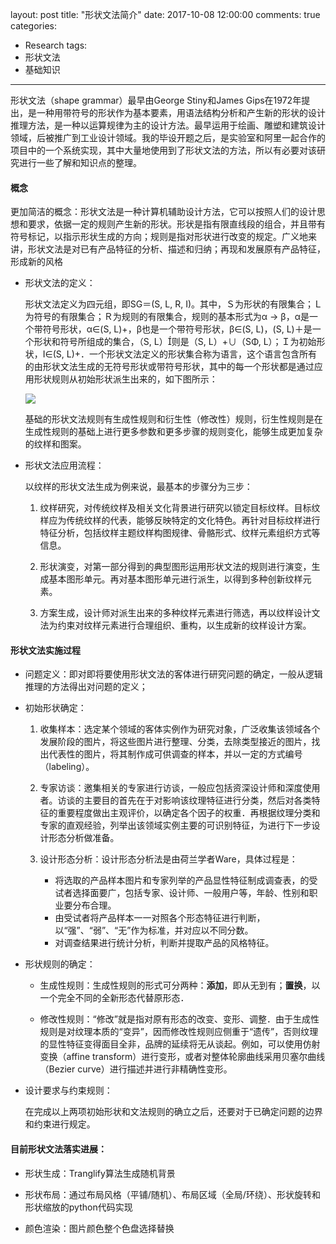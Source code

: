 layout: post
title: "形状文法简介"
date: 2017-10-08 12:00:00
comments: true
categories: 
- Research
tags:
- 形状文法
- 基础知识
---

形状文法（shape grammar）最早由George Stiny和James Gips在1972年提出，是一种用带符号的形状作为基本要素，用语法结构分析和产生新的形状的设计推理方法，是一种以运算规律为主的设计方法。最早运用于绘画、雕塑和建筑设计领域，后被推广到工业设计领域。我的毕设开题之后，是实验室和阿里一起合作的项目中的一个系统实现，其中大量地使用到了形状文法的方法，所以有必要对该研究进行一些了解和知识点的整理。

<!-- more -->

#### 概念

更加简洁的概念：形状文法是一种计算机辅助设计方法，它可以按照人们的设计思想和要求，依据一定的规则产生新的形状。形状是指有限直线段的组合，并且带有符号标记，以指示形状生成的方向；规则是指对形状进行改变的规定。广义地来讲，形状文法是对已有产品特征的分析、描述和归纳；再现和发展原有产品特征，形成新的风格

- 形状文法的定义：

    形状文法定义为四元组，即SG＝(S, L, R, I)。其中，Ｓ为形状的有限集合；Ｌ为符号的有限集合；Ｒ为规则的有限集合，规则的基本形式为α → β，α是一个带符号形状，α∈(S, L)+，β也是一个带符号形状，β∈(S, L)，(S, L)＋是一个形状和符号所组成的集合，（S, L）则是（S, L）+∪（SΦ, L）；Ｉ为初始形状，I∈(S, L)+．一个形状文法定义的形状集合称为语言，这个语言包含所有的由形状文法生成的无符号形状或带符号形状，其中的每一个形状都是通过应用形状规则从初始形状派生出来的，如下图所示：
    
    ![](http://oqcytejyk.bkt.clouddn.com/%E5%B1%8F%E5%B9%95%E5%BF%AB%E7%85%A7%202017-10-15%20%E4%B8%8B%E5%8D%889.25.19.png)
    
    基础的形状文法规则有生成性规则和衍生性（修改性）规则，衍生性规则是在生成性规则的基础上进行更多参数和更多步骤的规则变化，能够生成更加复杂的纹样和图案。

- 形状文法应用流程：

    以纹样的形状文法生成为例来说，最基本的步骤分为三步：
        
    1. 纹样研究，对传统纹样及相关文化背景进行研究以锁定目标纹样。目标纹样应为传统纹样的代表，能够反映特定的文化特色。再针对目标纹样进行特征分析，包括纹样主题纹样构图规律、骨骼形式、纹样元素组织方式等信息。
        
    2. 形状演变，对第一部分得到的典型图形运用形状文法的规则进行演变，生成基本图形单元。再对基本图形单元进行派生，以得到多种创新纹样元素。
        
    3. 方案生成，设计师对派生出来的多种纹样元素进行筛选，再以纹样设计文法为约束对纹样元素进行合理组织、重构，以生成新的纹样设计方案。
        
#### 形状文法实施过程

- 问题定义：即对即将要使用形状文法的客体进行研究问题的确定，一般从逻辑推理的方法得出对问题的定义；

- 初始形状确定：

    1. 收集样本：选定某个领域的客体实例作为研究对象，广泛收集该领域各个发展阶段的图片，将这些图片进行整理、分类，去除类型接近的图片，找出代表性的图片，将其制作成可供调查的样本，并以一定的方式编号（labeling）。
    
    2. 专家访谈：邀集相关的专家进行访谈，一般应包括资深设计师和深度使用者。访谈的主要目的首先在于对影响该纹理特征进行分类，然后对各类特征的重要程度做出主观评价，以确定各个因子的权重．再根据纹理分类和专家的直观经验，列举出该领域实例主要的可识别特征，为进行下一步设计形态分析做准备。
    
    3. 设计形态分析：设计形态分析法是由荷兰学者Ware，具体过程是：
        
        - 将选取的产品样本图片和专家列举的产品显性特征制成调查表，的受试者选择面要广，包括专家、设计师、一般用户等，年龄、性别和职业要分布合理。
        - 由受试者将产品样本一一对照各个形态特征进行判断，以“强”、“弱”、“无”作为标准，并对应以不同分数。
        - 对调查结果进行统计分析，判断并提取产品的风格特征。

- 形状规则的确定：

    - 生成性规则：生成性规则的形式可分两种：**添加**，即从无到有；**置换**，以一个完全不同的全新形态代替原形态．

    - 修改性规则：“修改”就是指对原有形态的改变、变形、调整．由于生成性规则是对纹理本质的“变异”，因而修改性规则应侧重于“遗传”，否则纹理的显性特征变得面目全非，品牌的延续将无从谈起。例如，可以使用仿射变换（affine transform）进行变形，或者对整体轮廓曲线采用贝塞尔曲线（Bezier curve）进行描述并进行非精确性变形。
    
- 设计要求与约束规则：
    
    在完成以上两项初始形状和文法规则的确立之后，还要对于已确定问题的边界和约束进行规定。
    
#### 目前形状文法落实进展：

- 形状生成：Tranglify算法生成随机背景

- 形状布局：通过布局风格（平铺/随机）、布局区域（全局/环绕）、形状旋转和形状缩放的python代码实现

- 颜色渲染：图片颜色整个色盘选择替换